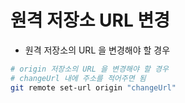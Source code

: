 # 원격 저장소 URL 변경

- 원격 저장소의 URL 을 변경해야 할 경우

```bash
# origin 저장소의 URL 을 변경해야 할 경우
# changeUrl 내에 주소를 적어주면 됨
git remote set-url origin "changeUrl"
```